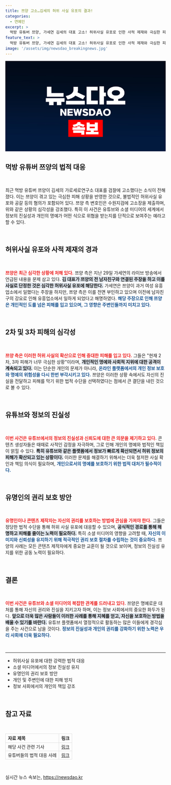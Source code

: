 ```yaml
---
title: 쯔양 고소…김세의 허위 사실 유포의 결과!
categories:
  - 연예인
excerpt: >
  먹방 유튜버 쯔양, 가세연 김세의 대표 고소! 허위사실 유포로 인한 사적 제재와 극심한 피해 주장. 진실 공방이 불러온 긴장감 속, 쯔양의 억울한 사연이 밝혀질지 주목된다! 클릭해서 더 알아보세요.
feature_text: >
  먹방 유튜버 쯔양, 가세연 김세의 대표 고소! 허위사실 유포로 인한 사적 제재와 극심한 피해 주장. 진실 공방이 불러온 긴장감 속, 쯔양의 억울한 사연이 밝혀질지 주목된다! 클릭해서 더 알아보세요.
image: '/assets/img/newsdao_breakingnews.jpg'
---
```


<p><img src="/assets/img/newsdao_breakingnews.jpg" alt="cryptoinkorea 속보" /></p>

<h2 data-ke-size="size26">먹방 유튜버 쯔양의 법적 대응</h2>

<p data-ke-size="size16">&nbsp;</p>

<p data-ke-size="size16">최근 먹방 유튜버 쯔양이 김세의 가로세로연구소 대표를 검찰에 고소했다는 소식이 전해졌다. 이는 쯔양이 겪고 있는 극심한 피해 상황을 반영한 것으로, 불법적인 허위사실 유포와 공갈 등의 혐의가 포함되어 있다. 쯔양 측 변호인은 수원지검에 고소장을 제출하며, 위와 같은 상황의 심각성을 강조했다. 특히 이 사건은 유튜브와 소셜 미디어의 세계에서 정보의 진실성과 개인의 명예가 어떤 식으로 위협을 받는지를 단적으로 보여주는 예라고 할 수 있다.</p>

<p data-ke-size="size16">&nbsp;</p>

<h2 data-ke-size="size26">허위사실 유포와 사적 제재의 경과</h2>

<p data-ke-size="size16">&nbsp;</p>

<p><b><span style="color: #ee2323;">쯔양은 최근 심각한 상황에 처해 있다.</span></b> 쯔양 측은 지난 29일 가세연의 라이브 방송에서 언급된 내용을 문제 삼고 있다. <b><span style="background-color: #21538527;">김 대표가 쯔양의 전 남자친구와 연결된 주장을 하고 이를 사실로 단정한 것은 심각한 허위사실 유포에 해당한다.</span></b> 가세연은 쯔양이 과거 여성 유흥업소에서 일했다는 주장을 하지만, 쯔양 측은 이를 전면 부인하고 있으며 이전에 남자친구의 강요로 인해 유흥업소에서 일하게 되었다고 해명하였다. <b><span style="color: #1a5490;">해당 주장으로 인해 쯔양은 개인적인 도를 넘은 피해를 입고 있으며, 그 영향은 주변인들까지 미치고 있다.</span></b> </p>

<p data-ke-size="size16">&nbsp;</p>

<h2 data-ke-size="size26">2차 및 3차 피해의 심각성</h2>

<p data-ke-size="size16">&nbsp;</p>

<p><b><span style="color: #ee2323;">쯔양 측은 이러한 허위 사실의 확산으로 인해 중대한 피해를 입고 있다.</span></b> 그들은 "현재 2차, 3차 피해가 너무 극심한 상황"이라며, <b><span style="background-color: #21538527;">개인적인 명예와 사회적 지위에 대한 공격이 계속되고 있다.</span></b> 이는 단순한 개인의 문제가 아니라, <b><span style="color: #1a5490;">온라인 플랫폼에서의 개인 정보 보호와 명예의 위험성을 다시 한번 부각시키고 있다.</span></b> 쯔양은 이러한 상황 속에서도 자신의 진실을 전달하고 피해를 막기 위한 법적 수단을 선택하였다는 점에서 큰 결단을 내린 것으로 볼 수 있다. </p>

<p data-ke-size="size16">&nbsp;</p>

<h2 data-ke-size="size26">유튜브와 정보의 진실성</h2>

<p data-ke-size="size16">&nbsp;</p>

<p><b><span style="color: #ee2323;">이번 사건은 유튜브에서의 정보의 진실성과 신뢰도에 대한 큰 의문을 제기하고 있다.</span></b> 콘텐츠 생성자들은 때때로 사적인 감정을 자극하며, 그로 인해 개인의 명예와 법적인 책임이 얽힐 수 있다. <b><span style="background-color: #21538527;">특히 유튜브와 같은 플랫폼에서 정보가 빠르게 확산되면서 허위 정보의 피해가 확산되고 있는 상황이다.</span></b> 이러한 문제를 해결하기 위해서는 더욱 철저한 사실 확인과 책임 의식이 필요하며, <b><span style="color: #1a5490;">개인으로서의 명예를 보호하기 위한 법적 대처가 필수적이다.</span></b></p>

<p data-ke-size="size16">&nbsp;</p>

<h2 data-ke-size="size26">유명인의 권리 보호 방안</h2>

<p data-ke-size="size16">&nbsp;</p>

<p><b><span style="color: #ee2323;">유명인이나 콘텐츠 제작자는 자신의 권리를 보호하는 방법에 관심을 가져야 한다.</span></b> 그들은 정당한 법적 수단을 통해 허위 사실 유포에 대응할 수 있으며, <b><span style="background-color: #21538527;">공식적인 경로를 통해 해명하고 피해를 줄이는 노력이 필요하다.</span></b> 특히 소셜 미디어의 영향을 고려할 때, <b><span style="color: #1a5490;">자신의 이미지와 신뢰성을 유지하기 위해 적극적인 권리 보호 절차를 수립하는 것이 중요하다.</span></b> 쯔양의 사례는 모든 콘텐츠 제작자에게 중요한 교훈이 될 것으로 보이며, 정보의 진실성 유지를 위한 공동 노력이 필요하다.</p>

<p data-ke-size="size16">&nbsp;</p>

<h2 data-ke-size="size26">결론</h2>

<p data-ke-size="size16">&nbsp;</p>

<p><b><span style="color: #ee2323;">이번 사건은 유튜브와 소셜 미디어의 복잡한 관계를 드러내고 있다.</span></b> 쯔양은 명예로운 대처를 통해 자신의 권리와 진실을 지키고자 하며, 이는 정보 사회에서의 중요한 화두가 된다. <b><span style="background-color: #21538527;">앞으로 더욱 많은 사람들이 이러한 사례를 통해 지혜를 얻고, 자신을 보호하는 방법을 배울 수 있기를 바란다.</span></b> 유튜브 플랫폼에서 열정적으로 활동하는 많은 이들에게 경각심을 주는 사건으로 남을 것이다. <b><span style="color: #1a5490;">정보의 진실성과 개인의 권리를 강화하기 위한 노력은 우리 사회에 더욱 필요하다.</span></b> </p>

<p data-ke-size="size16">&nbsp;</p> 

<hr />

<ul>
   <li>허위사실 유포에 대한 강력한 법적 대응</li>
   <li>소셜 미디어에서의 정보 진실성 유지</li>
   <li>유명인의 권리 보호 방안</li>
   <li>개인 및 주변인에 대한 피해 방지</li>
   <li>정보 사회에서의 개인의 책임 강조</li>
</ul>

<p data-ke-size="size16">&nbsp;</p>

<h2 data-ke-size="size26">참고 자료</h2>

<p data-ke-size="size16">&nbsp;</p>

<table style="width: 100%; border-collapse: collapse;">
    <thead>
        <tr>
            <th style="border: 1px solid #dddddd; text-align: left;">자료 제목</th>
            <th style="border: 1px solid #dddddd; text-align: left;">링크</th>
        </tr>
    </thead>
    <tbody>
        <tr>
            <td style="border: 1px solid #dddddd; text-align: left;">해당 사건 관련 기사</td>
            <td style="border: 1px solid #dddddd; text-align: left;"><a href="https://example.com/article1">링크</a></td>
        </tr>
        <tr>
            <td style="border: 1px solid #dddddd; text-align: left;">유튜버들의 법적 대응 사례</td>
            <td style="border: 1px solid #dddddd; text-align: left;"><a href="https://example.com/article2">링크</a></td>
        </tr>
    </tbody>
</table>

<p data-ke-size="size16">&nbsp;</p>
실시간 뉴스 속보는, <a href="https://newsdao.kr" rel="dofollow">https://newsdao.kr</a>


